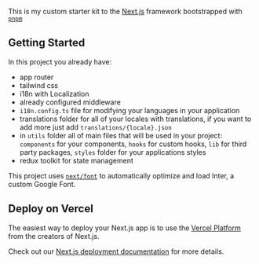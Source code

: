 This is my custom starter kit to the [Next.js](https://nextjs.org/) framework bootstrapped with [`pnpm`](https://pnpm.io/)

## Getting Started

In this project you already have:

- app router
- tailwind css
- i18n with Localization
- already configured middleware
- `i18n.config.ts` file for modifying your languages in your application
- translations folder for all of your locales with translations, if you want to add more just add `translations/{locale}.json`
- in `utils` folder all of main files that will be used in your project: `components` for your components, `hooks` for custom hooks, `lib` for third party packages, `styles` folder for your applications styles
- redux toolkit for state management

This project uses [`next/font`](https://nextjs.org/docs/basic-features/font-optimization) to automatically optimize and load Inter, a custom Google Font.

## Deploy on Vercel

The easiest way to deploy your Next.js app is to use the [Vercel Platform](https://vercel.com/new?utm_medium=default-template&filter=next.js&utm_source=create-next-app&utm_campaign=create-next-app-readme) from the creators of Next.js.

Check out our [Next.js deployment documentation](https://nextjs.org/docs/deployment) for more details.
